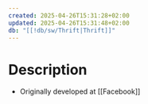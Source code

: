 ```yaml
---
created: 2025-04-26T15:31:28+02:00
updated: 2025-04-26T15:31:48+02:00
db: "[[!db/sw/Thrift|Thrift]]"
---
```

# Description
- Originally developed at [[Facebook]]